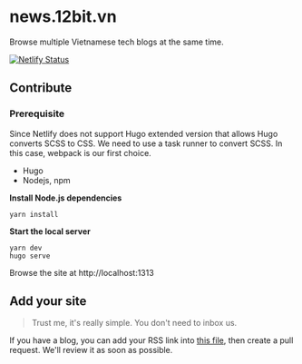 # news.12bit.vn

Browse multiple Vietnamese tech blogs at the same time.

[![Netlify Status](https://api.netlify.com/api/v1/badges/51d69537-8760-4eef-ad70-fead35768f13/deploy-status)](https://app.netlify.com/sites/jovial-spence-90afc6/deploys)

## Contribute

### Prerequisite

Since Netlify does not support Hugo extended version that allows Hugo converts SCSS to CSS. We need to use a task runner to convert SCSS. In this case, webpack is our first choice.

- Hugo
- Nodejs, npm

**Install Node.js dependencies**

```
yarn install
```

**Start the local server**

```
yarn dev
hugo serve
```

Browse the site at http://localhost:1313

## Add your site

> Trust me, it's really simple. You don't need to inbox us.

If you have a blog, you can add your RSS link into [this file](https://github.com/12bitvn/news.12bit.vn/blob/master/data/links.json), then create a pull request. We'll review it as soon as possible.
